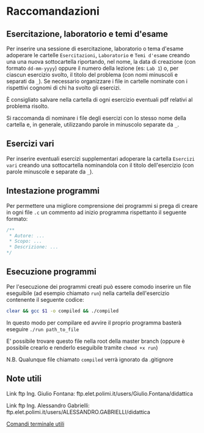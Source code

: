 # Raccomandazioni

## Esercitazione, laboratorio e temi d'esame

Per inserire una sessione di esercitazione, laboratorio o tema d'esame adoperare le cartelle ```Esercitazioni```, ```Laboratorio``` e ```Temi d'esame``` creando una una nuova sottocartella riportando, nel nome, la data di creazione (con formato ```dd-mm-yyyy```) oppure il numero della lezione (es: ```Lab 1```) o, per ciascun esercizio svolto, il titolo del problema (con nomi minuscoli e separati da ```_```). Se necessario organizzare i file in cartelle nominate con i rispettivi cognomi di chi ha svolto gli esercizi.

È consigliato salvare nella cartella di ogni esercizio eventuali pdf relativi al problema risolto.

Si raccomanda di nominare i file degli esercizi con lo stesso nome della cartella e, in generale, utilizzando parole in minuscolo separate da ```_```.

## Esercizi vari

Per inserire eventuali esercizi supplementari adoperare la cartella ```Esercizi vari``` creando una sottocartella nominandola con il titolo dell'esercizio (con parole minuscole e separate da ```_```).

## Intestazione programmi

Per permettere una migliore comprensione dei programmi si prega di creare in ogni file ```.c``` un commento ad inizio programma rispettanto il seguente formato:

``` c
/**
 * Autore: ...
 * Scopo: ...
 * Descrizione: ...
*/
```

## Esecuzione programmi

Per l'esecuzione dei programmi creati può essere comodo inserire un file eseguibile (ad esempio chiamato ```run```) nella cartella dell'esercizio contenente il seguente codice:

``` bash
clear && gcc $1 -o compiled && ./compiled
```

In questo modo per compilare ed avvire il proprio programma basterà eseguire ```./run path_to_file```

E' possibile trovare questo file nella root della master branch (oppure è possibile crearlo e renderlo eseguibile tramite ```chmod +x run```)

N.B. Qualunque file chiamato ```compiled``` verrà ignorato da .gitignore

## Note utili

Link ftp Ing. Giulio Fontana: ftp.elet.polimi.it/users/Giulio.Fontana/didattica

Link ftp Ing. Alessandro Gabrielli: ftp.elet.polimi.it/users/ALESSANDRO.GABRIELLI/didattica

[Comandi terminale utili](./comandi_terminale)
